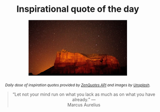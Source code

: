 
<div align="center">

# Inspirational quote of the day

<img src="./data/photo.jpeg" alt="Beautiful nature photo" width="320" height="180">

<sub><i>Daily dose of inspiration quotes provided by [ZenQuotes API](https://zenquotes.io/) and images by [Unsplash](https://unsplash.com/).</i></sub>


<blockquote>&ldquo;Let not your mind run on what you lack as much as on what you have already.&rdquo; &mdash; <footer>Marcus Aurelius</footer></blockquote>

</div>
